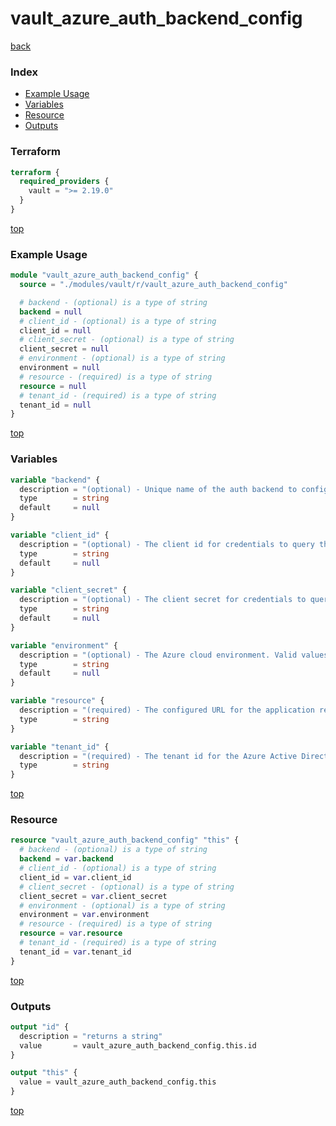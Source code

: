# vault_azure_auth_backend_config

[back](../vault.md)

### Index

- [Example Usage](#example-usage)
- [Variables](#variables)
- [Resource](#resource)
- [Outputs](#outputs)

### Terraform

```terraform
terraform {
  required_providers {
    vault = ">= 2.19.0"
  }
}
```

[top](#index)

### Example Usage

```terraform
module "vault_azure_auth_backend_config" {
  source = "./modules/vault/r/vault_azure_auth_backend_config"

  # backend - (optional) is a type of string
  backend = null
  # client_id - (optional) is a type of string
  client_id = null
  # client_secret - (optional) is a type of string
  client_secret = null
  # environment - (optional) is a type of string
  environment = null
  # resource - (required) is a type of string
  resource = null
  # tenant_id - (required) is a type of string
  tenant_id = null
}
```

[top](#index)

### Variables

```terraform
variable "backend" {
  description = "(optional) - Unique name of the auth backend to configure."
  type        = string
  default     = null
}

variable "client_id" {
  description = "(optional) - The client id for credentials to query the Azure APIs. Currently read permissions to query compute resources are required."
  type        = string
  default     = null
}

variable "client_secret" {
  description = "(optional) - The client secret for credentials to query the Azure APIs"
  type        = string
  default     = null
}

variable "environment" {
  description = "(optional) - The Azure cloud environment. Valid values: AzurePublicCloud, AzureUSGovernmentCloud, AzureChinaCloud, AzureGermanCloud."
  type        = string
  default     = null
}

variable "resource" {
  description = "(required) - The configured URL for the application registered in Azure Active Directory."
  type        = string
}

variable "tenant_id" {
  description = "(required) - The tenant id for the Azure Active Directory organization."
  type        = string
}
```

[top](#index)

### Resource

```terraform
resource "vault_azure_auth_backend_config" "this" {
  # backend - (optional) is a type of string
  backend = var.backend
  # client_id - (optional) is a type of string
  client_id = var.client_id
  # client_secret - (optional) is a type of string
  client_secret = var.client_secret
  # environment - (optional) is a type of string
  environment = var.environment
  # resource - (required) is a type of string
  resource = var.resource
  # tenant_id - (required) is a type of string
  tenant_id = var.tenant_id
}
```

[top](#index)

### Outputs

```terraform
output "id" {
  description = "returns a string"
  value       = vault_azure_auth_backend_config.this.id
}

output "this" {
  value = vault_azure_auth_backend_config.this
}
```

[top](#index)
